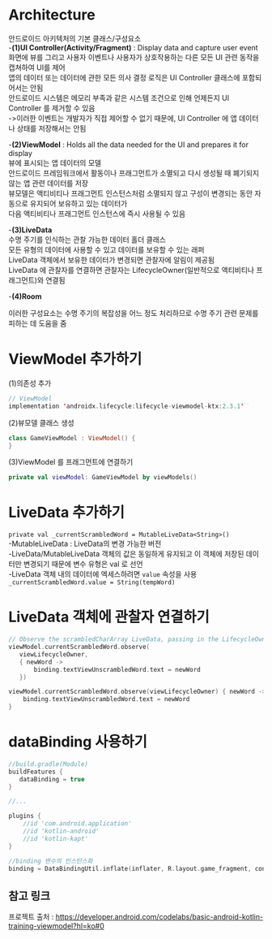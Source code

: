 Architecture
===================================
안드로이드 아키텍처의 기본 클래스/구성요소</br>
-**(1)UI Controller(Activity/Fragment)** : Display data and capture user event</br>
화면에 뷰를 그리고 사용자 이벤트나 사용자가 상호작용하는 다른 모든 UI 관련 동작을 캡쳐하여 UI를 제어</br>
앱의 데이터 또는 데이터에 관한 모든 의사 결정 로직은 UI Controller 클래스에 포함되어서는 안됨</br>
안드로이드 시스템은 메모리 부족과 같은 시스템 조건으로 인해 언제든지 UI Controller 를 제거할 수 있음</br>
->이러한 이벤트는 개발자가 직접 제어할 수 없기 때문에, UI Controller 에 앱 데이터나 상태를 저장해서는 안됨</br>


-**(2)ViewModel** : Holds all the data needed for the UI and prepares it for display</br>
뷰에 표시되는 앱 데이터의 모델</br>
안드로이드 프레임워크에서 활동이나 프래그먼트가 소멸되고 다시 생성될 때 폐기되지 않는 앱 관련 데이터를 저장</br>
뷰모델은 액티비티나 프래그먼트 인스턴스처럼 소멸되지 않고 구성이 변경되는 동안 자동으로 유지되어 보유하고 있는 데이터가</br>
다음 액티비티나 프래그먼트 인스턴스에 즉시 사용될 수 있음</br>


-**(3)LiveData**</br>
수명 주기를 인식하는 관찰 가능한 데이터 홀더 클래스</br>
모든 유형의 데이터에 사용할 수 있고 데이터를 보유할 수 있는 래퍼</br>
LiveData 객체에서 보유한 데이터가 변경되면 관찰자에 알림이 제공됨</br>
LiveData 에 관찰자를 연결하면 관찰자는 LifecycleOwner(일반적으로 액티비티나 프래그먼트)와 연결됨</br>


-**(4)Room**</br>


이러한 구성요소는 수명 주기의 복잡성을 어느 정도 처리하므로 수명 주기 관련 문제를 피하는 데 도움을 줌


ViewModel 추가하기
===================================
(1)의존성 추가
```kotlin
// ViewModel
implementation 'androidx.lifecycle:lifecycle-viewmodel-ktx:2.3.1'
```

(2)뷰모델 클래스 생성
```kotlin
class GameViewModel : ViewModel() {
}
```

(3)ViewModel 를 프래그먼트에 연결하기
```kotlin
private val viewModel: GameViewModel by viewModels()
```

LiveData 추가하기
===================================

`private val _currentScrambledWord = MutableLiveData<String>()`</br>
-MutableLiveData : LiveData의 변경 가능한 버전</br>
-LiveData/MutableLiveData 객체의 값은 동일하게 유지되고 이 객체에 저장된 데이터만 변경되기 때문에 변수 유형은 val 로 선언</br>
-LiveData 객체 내의 데이터에 엑세스하려면 `value` 속성을 사용</br>
`_currentScrambledWord.value = String(tempWord)`</br>


LiveData 객체에 관찰자 연결하기
===================================
```kotlin
// Observe the scrambledCharArray LiveData, passing in the LifecycleOwner and the observer.
viewModel.currentScrambledWord.observe(
   viewLifecycleOwner,
   { newWord ->
       binding.textViewUnscrambledWord.text = newWord
   })

viewModel.currentScrambledWord.observe(viewLifecycleOwner) { newWord ->
    binding.textViewUnscrambledWord.text = newWord
}
```


dataBinding 사용하기
===================================
```kotlin
//build.gradle(Module)
buildFeatures {
   dataBinding = true
}

//...

plugins {
    //id 'com.android.application'
    //id 'kotlin-android'
    //id 'kotlin-kapt'
}

//binding 변수의 인스턴스화
binding = DataBindingUtil.inflate(inflater, R.layout.game_fragment, container, false)
```

참고 링크
---------------
프로젝트 출처 : https://developer.android.com/codelabs/basic-android-kotlin-training-viewmodel?hl=ko#0
